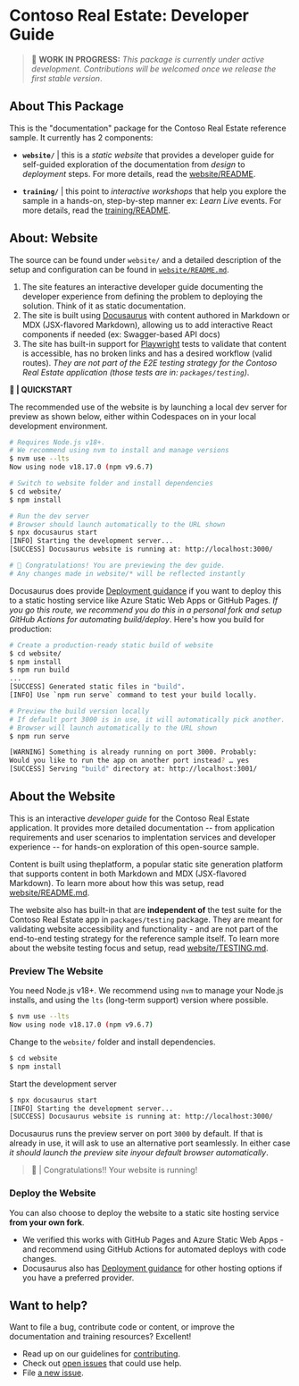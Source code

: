 # Contoso Real Estate: Developer Guide

> 🚧 **WORK IN PROGRESS:** 
_This package is currently under active development. Contributions will be welcomed once we release the first stable version_.

## About This Package

This is the "documentation" package for the Contoso Real Estate reference sample. It currently has 2 components:

 - **`website/`** | this is a _static website_ that provides a developer guide for self-guided exploration of the documentation from _design_ to _deployment_ steps. For more details, read the [website/README](website/README.md).
 
 - **`training/`** | this point to _interactive workshops_ that help you explore the sample in a hands-on, step-by-step manner ex: _Learn Live_ events. For more details, read the [training/README](website/README.md).
 
 

## About: Website

The source can be found under `website/` and a detailed description of the setup and configuration can be found in [`website/README.md`](website/README.md). 

1. The site features an interactive developer guide documenting the developer experience from defining the problem to deploying the solution. Think of it as static documentation.
2. The site is built using [Docusaurus](https://docusaurus.io) with content authored in Markdown or MDX (JSX-flavored Markdown), allowing us to add interactive React components if needed (ex: Swagger-based API docs)
3. The site has built-in support for [Playwright](https://playwright.dev) tests to validate that content is accessible, has no broken links and has a desired workflow (valid routes). _They are not part of the E2E testing strategy for the Contoso Real Estate application (those tests are in: `packages/testing`)_.

**🚀 | QUICKSTART** 

The recommended use of the website is by launching a local dev server for preview as shown below, either within Codespaces on in your local development environment.

```bash
# Requires Node.js v18+.
# We recommend using nvm to install and manage versions
$ nvm use --lts
Now using node v18.17.0 (npm v9.6.7)

# Switch to website folder and install dependencies
$ cd website/
$ npm install

# Run the dev server
# Browser should launch automatically to the URL shown
$ npx docusaurus start
[INFO] Starting the development server...
[SUCCESS] Docusaurus website is running at: http://localhost:3000/

# 🚀 Congratulations! You are previewing the dev guide.
# Any changes made in website/* will be reflected instantly

```

Docusaurus does provide [Deployment guidance](https://docusaurus.io/docs/deployment) if you want to deploy this to a static hosting service like Azure Static Web Apps or GitHub Pages. _If you go this route, we recommend you do this in a personal fork and setup GitHub Actions for automating build/deploy_.  Here's how you build for production:

```bash
# Create a production-ready static build of website
$ cd website/
$ npm install
$ npm run build
...
[SUCCESS] Generated static files in "build".
[INFO] Use `npm run serve` command to test your build locally.

# Preview the build version locally
# If default port 3000 is in use, it will automatically pick another.
# Browser will launch automatically to the URL shown
$ npm run serve 

[WARNING] Something is already running on port 3000. Probably:
Would you like to run the app on another port instead? … yes
[SUCCESS] Serving "build" directory at: http://localhost:3001/
```




## About the Website

This is an interactive _developer guide_ for the Contoso Real Estate application. It provides more detailed documentation -- from application requirements and user scenarios to implentation services and developer experience -- for hands-on exploration of this open-source sample.

Content is built using theplatform, a popular static site generation platform that supports content in both Markdown and MDX (JSX-flavored Markdown). To learn more about how this was setup, read [website/README.md](website/README.md).

The website also has built-in  that are **independent of** the test suite for the Contoso Real Estate app in `packages/testing` package. They are meant for validating website accessibility and functionality - and are not part of the end-to-end testing strategy for the reference sample itself. To learn more about the website testing focus and setup, read [website/TESTING.md](website/TESTING.md).

### Preview The Website

You need Node.js v18+. We recommend using `nvm` to manage your Node.js installs, and using the `lts` (long-term support) version where possible.

```bash
$ nvm use --lts
Now using node v18.17.0 (npm v9.6.7)
```

Change to the `website/` folder and install dependencies.

```bash
$ cd website
$ npm install
```

Start the development server 
```bash
$ npx docusaurus start
[INFO] Starting the development server...
[SUCCESS] Docusaurus website is running at: http://localhost:3000/
```

Docusaurus runs the preview server on port `3000` by default. If that is already in use, it will ask to use an alternative port seamlessly. In either case _it should launch the preview site inyour default browser automatically_.

> 🚀 | Congratulations!! Your website is running!


### Deploy the Website

You can also choose to deploy the website to a static site hosting service **from your own fork**.

 - We verified this works with GitHub Pages and Azure Static Web Apps - and recommend using GitHub Actions for automated deploys with code changes. 
 - Docusaurus also has [Deployment guidance](https://docusaurus.io/docs/deployment) for other hosting options if you have a preferred provider.

## Want to help?

Want to file a bug, contribute code or content, or improve the documentation and training resources? Excellent! 
 - Read up on our guidelines for [contributing](./CONTRIBUTING.md).
 - Check out [open issues](https://github.com/Azure-Samples/contoso-real-estate/issues) that could use help.
 - File [a new issue]().